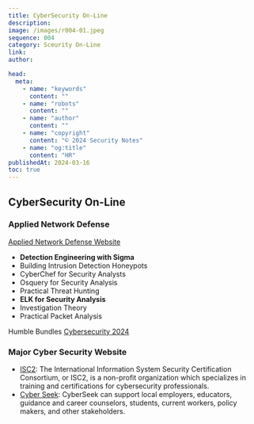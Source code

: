```yaml
---
title: CyberSecurity On-Line
description:
image: /images/r004-01.jpeg
sequence: 004
category: Sceurity On-Line
link:
author:

head:
  meta:
    - name: "keywords"
      content: ""
    - name: "robots"
      content: ""
    - name: "author"
      content: ""
    - name: "copyright"
      content: "© 2024 Security Notes"
    - name: "og:title"
      content: "HR"
publishedAt: 2024-03-16
toc: true
---
```


## CyberSecurity On-Line

### Applied Network Defense

<a href="https://www.networkdefense.io/library/">Applied Network Defense Website</a>

- **Detection Engineering with Sigma**
- Building Intrusion Detection Honeypots
- CyberChef for Security Analysts
- Osquery for Security Analysis
- Practical Threat Hunting
- **ELK for Security Analysis**
- Investigation Theory
- Practical Packet Analysis

Humble Bundles <a href="https://www.humblebundle.com/books/cybersecurity-2024-from-packt-books">Cybersecurity 2024 </a>

### Major Cyber Security Website

- <a href="https://www.isc2.org/">ISC2</a>: The International Information System Security Certification Consortium, or ISC2, is a non-profit organization which specializes in training and certifications for cybersecurity professionals.
- <a href="https://www.cyberseek.org/">Cyber Seek</a>: CyberSeek can support local employers, educators, guidance and career counselors, students, current workers, policy makers, and other stakeholders.
